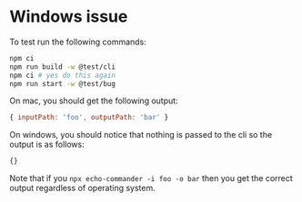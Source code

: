 # Windows issue

To test run the following commands:

```sh
npm ci
npm run build -w @test/cli
npm ci # yes do this again
npm run start -w @test/bug
```

On mac, you should get the following output:

```js
{ inputPath: 'foo', outputPath: 'bar' }
```

On windows, you should notice that nothing is passed to the cli so the output is as follows:

```js
{}
```

Note that if you `npx echo-commander -i foo -o bar` then you get the correct output regardless of operating system.
